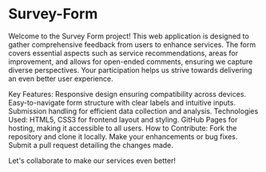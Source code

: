 # Survey-Form

Welcome to the Survey Form project! This web application is designed to gather comprehensive feedback from users to enhance services. The form covers essential aspects such as service recommendations, areas for improvement, and allows for open-ended comments, ensuring we capture diverse perspectives. Your participation helps us strive towards delivering an even better user experience.

Key Features:
Responsive design ensuring compatibility across devices.
Easy-to-navigate form structure with clear labels and intuitive inputs.
Submission handling for efficient data collection and analysis.
Technologies Used:
HTML5, CSS3 for frontend layout and styling.
GitHub Pages for hosting, making it accessible to all users.
How to Contribute:
Fork the repository and clone it locally.
Make your enhancements or bug fixes.
Submit a pull request detailing the changes made.

Let's collaborate to make our services even better!
